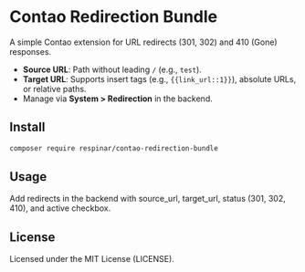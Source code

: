 # Contao Redirection Bundle

A simple Contao extension for URL redirects (301, 302) and 410 (Gone) responses.

- **Source URL**: Path without leading `/` (e.g., `test`).
- **Target URL**: Supports insert tags (e.g., `{{link_url::1}}`), absolute URLs, or relative paths.
- Manage via **System > Redirection** in the backend.

## Install
```bash
composer require respinar/contao-redirection-bundle
```

## Usage
Add redirects in the backend with source_url, target_url, status (301, 302, 410), and active checkbox.



## License
Licensed under the MIT License (LICENSE).


